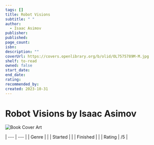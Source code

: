 ```yaml
---
tags: []
title: Robot Visions
subtitle: " "
author:
  - Isaac Asimov
publisher: 
published: 
page_count: 
isbn: 
description: ""
coverUrl: https://covers.openlibrary.org/b/olid/OL7575789M-M.jpg
shelf: to-read
owned: false
start_date: 
end_date: 
rating: 
recommended_by: 
created: 2023-10-31
---
```


# Robot Visions by Isaac Asimov

![Book Cover Art](https://covers.openlibrary.org/b/olid/OL7575789M-M.jpg)


| --- | --- |
| Genre |  |
| Started |  |
| Finished |  |
| Rating | /5 |

